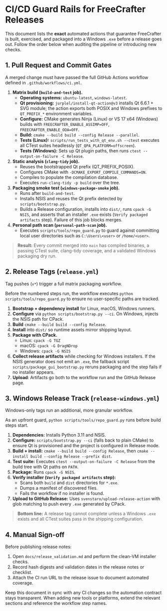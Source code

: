# CI/CD Guard Rails for FreeCrafter Releases

This document lists the **exact** automated actions that guarantee FreeCrafter
is built, exercised, and packaged into a Windows `.exe` before a release goes
out. Follow the order below when auditing the pipeline or introducing new
checks.

## 1. Pull Request and Commit Gates

A merged change must have passed the full GitHub Actions workflow defined in
`.github/workflows/ci.yml`.

1. **Matrix build (`build-and-test` job).**
   - **Operating systems:** `ubuntu-latest`, `windows-latest`.
   - **Qt provisioning:** `jurplel/install-qt-action@v3` installs Qt 6.6.1 +
     SVG module; the action exports both POSIX and Windows prefixes to
     `QT_PREFIX_*` environment variables.
   - **Configure:** CMake generates Ninja (Linux) or VS 17 x64 (Windows) builds
     with `FREECRAFTER_ENABLE_ASSIMP=OFF`, `FREECRAFTER_ENABLE_ODA=OFF`.
   - **Build:** `cmake --build build --config Release --parallel`.
   - **Tests (Linux):** `scripts/run_tests_with_qt_env.sh --ctest` executes all
     CTest suites headlessly (`QT_QPA_PLATFORM=offscreen`).
   - **Tests (Windows):** Sets up Qt plugin paths, then runs
     `ctest --output-on-failure -C Release`.
2. **Static analysis (`clang-tidy` job).**
   - Reuses the bootstrapped Qt prefix (QT_PREFIX_POSIX).
   - Configures CMake with `-DCMAKE_EXPORT_COMPILE_COMMANDS=ON`.
   - Compiles to populate the compilation database.
   - Executes `run-clang-tidy -p build` over the tree.
3. **Packaging smoke test (`windows-package-smoke` job).**
   - Runs after `build-and-test`.
   - Installs NSIS and reuses the Qt prefix detected by `scripts/bootstrap.py`.
   - Builds a Release configuration, installs into `dist/`, runs `cpack -G NSIS`,
     and asserts that an installer `.exe` exists (`Verify packaged artifacts`
     step). Failure of this job blocks merges.
4. **Personal path scan (`personal-path-scan` job).**
   - Executes `scripts/tools/repo_guard.py` to guard against
     committing local user directories such as `C:\Users\<user>` or
     `/home/<user>`.

> **Result:** Every commit merged into `main` has compiled binaries, a passing
> CTest suite, clang-tidy coverage, and a validated Windows packaging dry run.

## 2. Release Tags (`release.yml`)

Tag pushes (`v*`) trigger a full matrix packaging workflow.

Before the numbered steps run, the workflow executes `python scripts/tools/repo_guard.py` to ensure no user-specific paths are tracked.

1. **Bootstrap + dependency install** for Linux, macOS, Windows runners.
2. **Configure** via `python scripts/bootstrap.py --ci`. On Windows, injects the
   NSIS path for CPack.
3. **Build** `cmake --build build --config Release`.
4. **Install** into `dist/` so runtime assets mirror shipping layout.
5. **Package with CPack.**
   - Linux: `cpack -G TGZ`
   - macOS: `cpack -G DragNDrop`
   - Windows: `cpack -G NSIS`
6. **Collect release artifacts** while checking for Windows installers. If the
   NSIS generator does not emit an `.exe`, the fallback script
   `scripts/package_gui_bootstrap.py` reruns packaging and the step fails if no
   installer appears.
7. **Upload**: Artifacts go both to the workflow run and the GitHub Release page.

## 3. Windows Release Track (`release-windows.yml`)

Windows-only tags run an additional, more granular workflow.

As an upfront guard, `python scripts/tools/repo_guard.py` runs before build steps start.

1. **Dependencies:** Installs Python 3.11 and NSIS.
2. **Configure:** `scripts/bootstrap.py --ci` (falls back to plain CMake) to
   ensure Qt is provisioned and the project is configured in Release mode.
3. **Build + install:** `cmake --build build --config Release`, then
   `cmake --install build --config Release --prefix dist`.
4. **Test suite:** Executes `ctest --output-on-failure -C Release` from the
   build tree with Qt paths on `PATH`.
5. **Package:** Runs `cpack -G NSIS`.
6. **Verify installer (`Verify packaged artifacts` step):**
   - Scans both `build` and `dist` directories for `*.exe`.
   - Dumps a manifest of discovered files.
   - Fails the workflow if no installer is found.
7. **Upload to GitHub Release:** Uses `svenstaro/upload-release-action` with
   glob matching to push every `.exe` generated by CPack.

> **Bottom line:** A release tag cannot complete unless a Windows `.exe`
> exists and all CTest suites pass in the shipping configuration.

## 4. Manual Sign-off

Before publishing release notes:

1. Open `docs/release_validation.md` and perform the clean-VM installer checks.
2. Record hash digests and validation dates in the release notes or checklist.
3. Attach the CI run URL to the release issue to document automated coverage.

Keep this document in sync with any CI changes so the automation contract stays
transparent. When adding new tools or platforms, extend the relevant sections
and reference the workflow step names.

